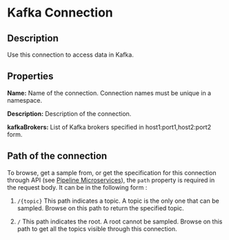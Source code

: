 # Kafka Connection

Description
-----------
Use this connection to access data in Kafka.

Properties
----------
**Name:** Name of the connection. Connection names must be unique in a namespace.

**Description:** Description of the connection.

**kafkaBrokers:** List of Kafka brokers specified in host1:port1,host2:port2 form.

Path of the connection
----------------------
To browse, get a sample from, or get the specification for this connection through API (see [Pipeline Microservices](https://cdap.atlassian.net/wiki/spaces/DOCS/pages/975929350/Pipeline+Microservices)),
the `path` property is required in the request body. It can be in the following form :

1. `/{topic}`
   This path indicates a topic. A topic is the only one that can be sampled. Browse on this path to return the specified topic.

2. `/`
   This path indicates the root. A root cannot be sampled. Browse on this path to get all the topics visible through this connection.
